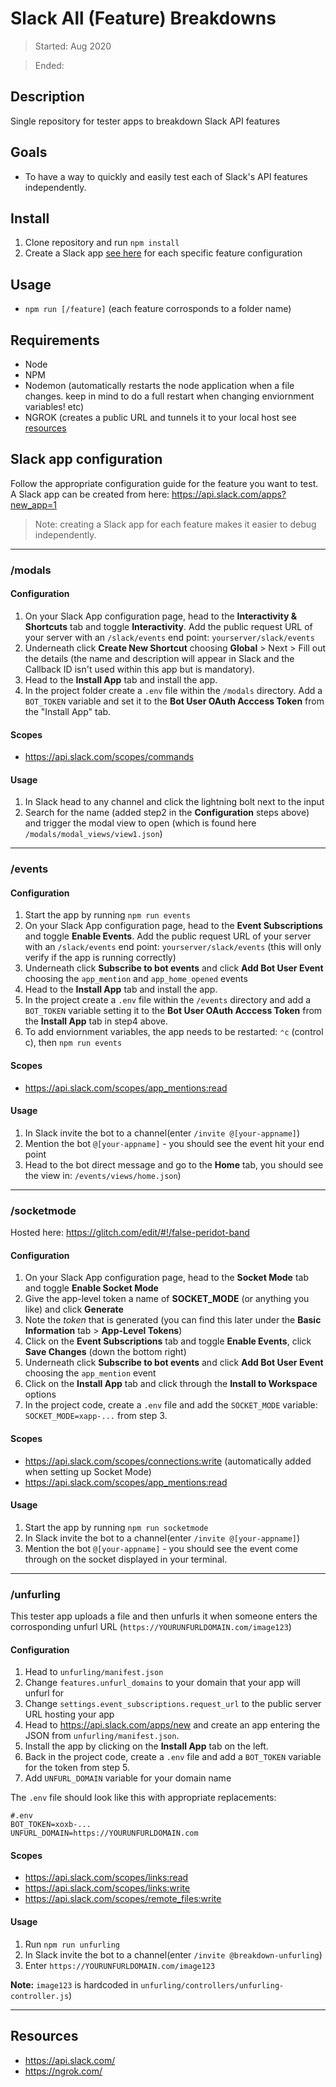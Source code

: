 # Slack All (Feature) Breakdowns

> Started: Aug 2020

> Ended:

## Description

Single repository for tester apps to breakdown Slack API features

## Goals

- To have a way to quickly and easily test each of Slack's API features independently.

## Install

1. Clone repository and run `npm install`
2. Create a Slack app [see here](#slack-app-configuration-instructions) for each specific feature configuration

## Usage

- `npm run [/feature]` (each feature corrosponds to a folder name)

## Requirements

- Node
- NPM
- Nodemon (automatically restarts the node application when a file changes. keep in mind to do a full restart when changing enviornment variables! etc)
- NGROK (creates a public URL and tunnels it to your local host see [resources](https://github.com/richardaspinall/slack-api-feature-breakdowns#resources)

## Slack app configuration

Follow the appropriate configuration guide for the feature you want to test. A Slack app can be created from here: https://api.slack.com/apps?new_app=1

> Note: creating a Slack app for each feature makes it easier to debug independently.

---

### /modals

#### Configuration

1. On your Slack App configuration page, head to the **Interactivity & Shortcuts** tab and toggle **Interactivity**. Add the public request URL of your server with an `/slack/events` end point: `yourserver/slack/events`
2. Underneath click **Create New Shortcut** choosing **Global** > Next > Fill out the details (the name and description will appear in Slack and the Callback ID isn't used within this app but is mandatory).
3. Head to the **Install App** tab and install the app.
4. In the project folder create a `.env` file within the `/modals` directory. Add a `BOT_TOKEN` variable and set it to the **Bot User OAuth Acccess Token** from the "Install App" tab.

#### Scopes

- https://api.slack.com/scopes/commands

#### Usage

1. In Slack head to any channel and click the lightning bolt next to the input
2. Search for the name (added step2 in the **Configuration** steps above) and trigger the modal view to open (which is found here `/modals/modal_views/view1.json`)

---

### /events

#### Configuration

1. Start the app by running `npm run events`
2. On your Slack App configuration page, head to the **Event Subscriptions** and toggle **Enable Events**. Add the public request URL of your server with an `/slack/events` end point: `yourserver/slack/events` (this will only verify if the app is running correctly)
3. Underneath click **Subscribe to bot events** and click **Add Bot User Event** choosing the `app_mention` and `app_home_opened` events
4. Head to the **Install App** tab and install the app.
5. In the project create a `.env` file within the `/events` directory and add a `BOT_TOKEN` variable setting it to the **Bot User OAuth Acccess Token** from the **Install App** tab in step4 above.
6. To add enviornment variables, the app needs to be restarted: `⌃c` (control c), then `npm run events`

#### Scopes

- https://api.slack.com/scopes/app_mentions:read

#### Usage

1. In Slack invite the bot to a channel(enter `/invite @[your-appname]`)
2. Mention the bot `@[your-appname]` - you should see the event hit your end point
3. Head to the bot direct message and go to the **Home** tab, you should see the view in: `/events/views/home.json`)

---

### /socketmode

Hosted here:
https://glitch.com/edit/#!/false-peridot-band

#### Configuration

1. On your Slack App configuration page, head to the **Socket Mode** tab and toggle **Enable Socket Mode**
2. Give the app-level token a name of **SOCKET_MODE** (or anything you like) and click **Generate**
3. Note the _token_ that is generated (you can find this later under the **Basic Information** tab > **App-Level Tokens**)
4. Click on the **Event Subscriptions** tab and toggle **Enable Events**, click **Save Changes** (down the bottom right)
5. Underneath click **Subscribe to bot events** and click **Add Bot User Event** choosing the `app_mention` event
6. Click on the **Install App** tab and click through the **Install to Workspace** options
7. In the project code, create a `.env` file and add the `SOCKET_MODE` variable: `SOCKET_MODE=xapp-...` from step 3.

#### Scopes

- https://api.slack.com/scopes/connections:write (automatically added when setting up Socket Mode)
- https://api.slack.com/scopes/app_mentions:read

#### Usage

1. Start the app by running `npm run socketmode`
2. In Slack invite the bot to a channel(enter `/invite @[your-appname]`)
3. Mention the bot `@[your-appname]` - you should see the event come through on the socket displayed in your terminal.

---

### /unfurling

This tester app uploads a file and then unfurls it when someone enters the corrosponding unfurl URL (`https://YOURUNFURLDOMAIN.com/image123`)

#### Configuration

1. Head to `unfurling/manifest.json`
2. Change `features.unfurl_domains` to your domain that your app will unfurl for
3. Change `settings.event_subscriptions.request_url` to the public server URL hosting your app
4. Head to https://api.slack.com/apps/new and create an app entering the JSON from `unfurling/manifest.json`.
5. Install the app by clicking on the **Install App** tab on the left.
6. Back in the project code, create a `.env` file and add a `BOT_TOKEN` variable for the token from step 5.
7. Add `UNFURL_DOMAIN` variable for your domain name

The `.env` file should look like this with appropriate replacements:

```
#.env
BOT_TOKEN=xoxb-...
UNFURL_DOMAIN=https://YOURUNFURLDOMAIN.com
```

#### Scopes

- https://api.slack.com/scopes/links:read
- https://api.slack.com/scopes/links:write
- https://api.slack.com/scopes/remote_files:write

#### Usage

1. Run `npm run unfurling`
2. In Slack invite the bot to a channel(enter `/invite @breakdown-unfurling`)
3. Enter `https://YOURUNFURLDOMAIN.com/image123`

**Note:** `image123` is hardcoded in `unfurling/controllers/unfurling-controller.js`)

---

## Resources

- https://api.slack.com/
- https://ngrok.com/

